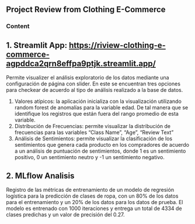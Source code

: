## Project Review from Clothing E-Commerce

### Content
## 1. Streamlit App: https://riview-clothing-e-commerce-agpddca2qrn8effpa9ptjk.streamlit.app/

Permite visualizer el análisis exploratorio de los datos mediante una configuración de página con slider. En este se encuentran tres opciones para checkear de acuerdo al tipo de análisis realizado a la base de datos.

1.	Valores atípicos: la aplicación inicializa con la visualización utilizando random forest de anomalías para la variable edad. De tal manera que se identifique los registros que están fuera del rango promedio de esta variable.
2.	Distribución de Frecuencias: permite visualizar la distribución de frecuencias para las variables “Class Name”, “Age”, “Review Text”
3.	Análisis de Sentimientos: permite visualizar la clasificación de los sentimientos que genera cada producto en los compradores de acuerdo a un análisis de puntuación de sentimientos, donde 1 es un sentimiento positivo, 0 un sentimiento neutro y -1 un sentimiento negativo.

## 2. MLflow Analisis
Registro de las métricas de entrenamiento de un modelo de regresión logística para la predicción de clases de ropa, con un 80% de los datos para el entrenamiento y un 20% de los datos para los datos de prueba. El modelo es entrenado con 1000 iteraciones y entrega un total de 4334 de clases predichas y un valor de precisión del 0.27.